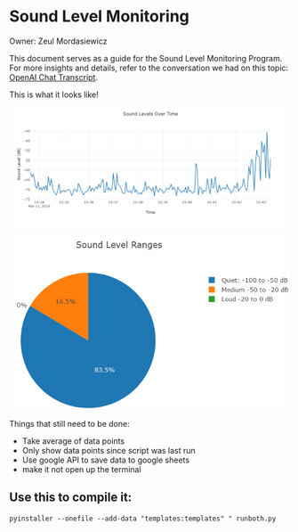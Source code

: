 # Sound Level Monitoring

Owner: Zeul Mordasiewicz

This document serves as a guide for the Sound Level Monitoring Program. For more insights and details, refer to the conversation we had on this topic: [OpenAI Chat Transcript](https://chat.openai.com/share/82379805-20d2-4d76-8fb2-e134cedb94a9).

This is what it looks like!

![graph.png](images/graph.png)


![pichart.png](images/pichart.png)

Things that still need to be done:

- Take average of data points
- Only show data points since script was last run
- Use google API to save data to google sheets
- make it not open up the terminal

## Use this to compile it:
```
pyinstaller --onefile --add-data "templates:templates" " runboth.py
```
